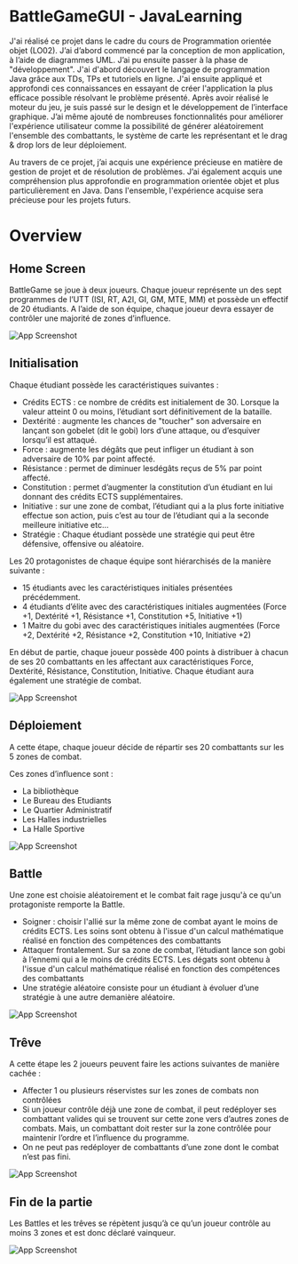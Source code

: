 
# BattleGameGUI - JavaLearning

J'ai réalisé ce projet dans le cadre du cours de Programmation orientée objet (LO02). J’ai d’abord commencé par la conception de mon application, à l’aide de diagrammes UML. J’ai pu ensuite passer à la phase de "développement". J'ai d'abord découvert le langage de programmation Java grâce aux TDs, TPs et tutoriels en ligne. J'ai ensuite appliqué et approfondi ces connaissances en essayant de créer l'application la plus efficace possible résolvant le problème présenté. Après avoir réalisé le moteur du jeu, je suis passé sur le design et le développement de l’interface graphique. J’ai même ajouté de nombreuses fonctionnalités pour améliorer l'expérience utilisateur comme la possibilité de générer aléatoirement l'ensemble des combattants, le système de carte les représentant et le drag & drop lors de leur déploiement.


Au travers de ce projet, j’ai acquis une expérience précieuse en matière de gestion de projet et de résolution de problèmes. J’ai également acquis une compréhension plus approfondie en programmation orientée objet et plus particulièrement en Java. Dans l'ensemble, l'expérience acquise sera précieuse pour les projets futurs.


# Overview
## Home Screen

BattleGame se joue à deux joueurs. Chaque
joueur représente un des sept programmes de l’UTT (ISI, RT, A2I, GI, GM, MTE, MM) et possède un effectif de 20
étudiants. A l’aide de son équipe, chaque joueur devra essayer de contrôler une majorité de zones d’influence.

![App Screenshot](https://via.placeholder.com/468x300?text=App+Screenshot+Here)

## Initialisation

Chaque étudiant possède les caractéristiques suivantes :
- Crédits ECTS : ce nombre de crédits est initialement de 30. Lorsque la valeur atteint 0 ou moins, l’étudiant sort définitivement de la bataille.
- Dextérité : augmente les chances de "toucher" son adversaire en lançant son gobelet (dit le gobi) lors d’une attaque, ou d’esquiver lorsqu’il est attaqué. 
- Force : augmente les dégâts que peut infliger un étudiant à son adversaire de 10% par point affecté. 
- Résistance : permet de diminuer lesdégâts reçus de 5% par point affecté.
- Constitution : permet d’augmenter la constitution d’un étudiant en lui donnant des crédits ECTS supplémentaires.
- Initiative : sur une zone de combat, l’étudiant qui a la plus forte initiative effectue son action, puis c’est au tour de l’étudiant qui a la seconde meilleure initiative etc… 
- Stratégie : Chaque étudiant possède une stratégie qui peut être défensive, offensive ou aléatoire.

Les 20 protagonistes de chaque équipe sont hiérarchisés de la manière suivante :
- 15 étudiants avec les caractéristiques initiales présentées précédemment.
- 4 étudiants d’élite avec des caractéristiques initiales augmentées (Force +1, Dextérité +1, Résistance +1, Constitution +5, Initiative +1)
- 1 Maitre du gobi avec des caractéristiques initiales augmentées (Force +2, Dextérité +2, Résistance +2, Constitution +10, Initiative +2)

En début de partie, chaque joueur possède 400 points à distribuer à chacun de ses 20 combattants en les affectant
aux caractéristiques Force, Dextérité, Résistance, Constitution, Initiative. Chaque étudiant aura également une stratégie de combat.
 
![App Screenshot](https://via.placeholder.com/468x300?text=App+Screenshot+Here)

## Déploiement

A cette étape, chaque joueur décide de répartir ses 20 combattants sur les 5 zones de combat.

Ces zones d’influence sont :
- La bibliothèque
- Le Bureau des Etudiants
- Le Quartier Administratif
- Les Halles industrielles
- La Halle Sportive



![App Screenshot](https://via.placeholder.com/468x300?text=App+Screenshot+Here)

## Battle

Une zone est choisie aléatoirement et le combat fait rage jusqu'à ce qu'un protagoniste remporte la Battle.

- Soigner : choisir l'allié sur la même zone de combat ayant le moins de crédits ECTS. Les soins sont obtenu à l'issue d'un calcul mathématique réalisé en fonction des compétences des combattants
- Attaquer frontalement. Sur sa zone de combat, l’étudiant lance son gobi à l’ennemi qui a le moins de crédits ECTS. Les dégats sont obtenu à l'issue d'un calcul mathématique réalisé en fonction des compétences des combattants
- Une stratégie aléatoire consiste pour un étudiant à évoluer d’une stratégie à une autre demanière aléatoire.

![App Screenshot](https://via.placeholder.com/468x300?text=App+Screenshot+Here)



## Trêve

A cette étape les 2 joueurs peuvent faire les actions suivantes de manière cachée :
- Affecter 1 ou plusieurs réservistes sur les zones de combats non contrôlées
- Si un joueur contrôle déjà une zone de combat, il peut redéployer ses combattant valides qui se trouvent sur cette zone vers d’autres zones de combats. Mais, un combattant doit rester sur la zone contrôlée pour maintenir l’ordre et l’influence du programme. 
- On ne peut pas redéployer de combattants d’une zone dont le combat n’est pas fini.

![App Screenshot](https://via.placeholder.com/468x300?text=App+Screenshot+Here)

## Fin de la partie

Les Battles et les trêves se répètent jusqu’à ce qu’un joueur contrôle au moins 3 zones et est donc déclaré vainqueur.

![App Screenshot](https://via.placeholder.com/468x300?text=App+Screenshot+Here)

